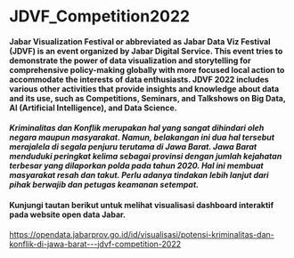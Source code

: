 # JDVF_Competition2022
#### Jabar Visualization Festival or abbreviated as Jabar Data Viz Festival (JDVF) is an event organized by Jabar Digital Service. This event tries to demonstrate the power of data visualization and storytelling for comprehensive policy-making globally with more focused local action to accommodate the interests of data enthusiasts. JDVF 2022 includes various other activities that provide insights and knowledge about data and its use, such as Competitions, Seminars, and Talkshows on Big Data, AI (Artificial Intelligence), and Data Science.

#### *Kriminalitas dan Konflik merupakan hal yang sangat dihindari oleh negara maupun masyarakat. Namun, belakangan ini dua hal tersebut merajalela di segala penjuru terutama di Jawa Barat. Jawa Barat menduduki peringkat kelima sebagai provinsi dengan jumlah kejahatan terbesar yang dilaporkan polda pada tahun 2020. Hal ini membuat masyarakat resah dan takut. Perlu adanya tindakan lebih lanjut dari pihak berwajib dan petugas keamanan setempat.*

#### Kunjungi tautan berikut untuk melihat visualisasi dashboard interaktif pada website open data Jabar.
https://opendata.jabarprov.go.id/id/visualisasi/potensi-kriminalitas-dan-konflik-di-jawa-barat---jdvf-competition-2022
